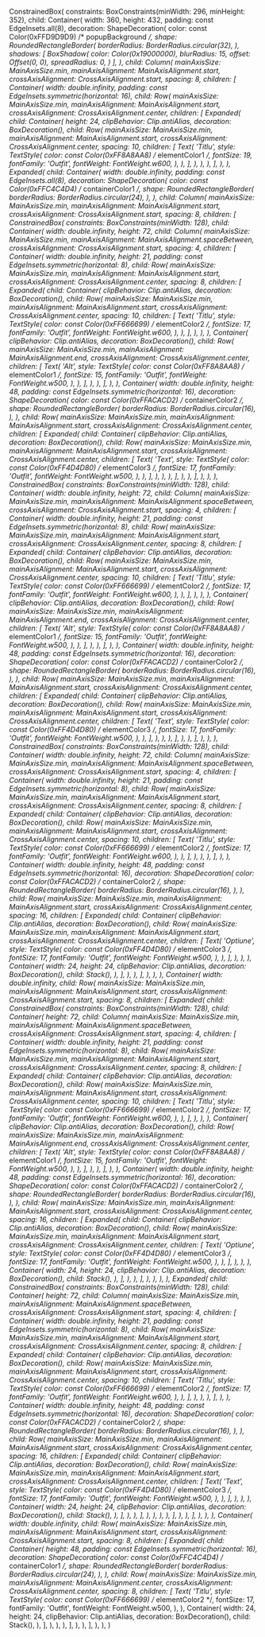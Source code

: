 ConstrainedBox(
    constraints: BoxConstraints(minWidth: 296, minHeight: 352),
    child: Container(
        width: 360,
        height: 432,
        padding: const EdgeInsets.all(8),
        decoration: ShapeDecoration(
            color: const Color(0xFFD9D9D9) /* popupBackground */,
            shape: RoundedRectangleBorder(
                borderRadius: BorderRadius.circular(32),
            ),
            shadows: [
                BoxShadow(
                    color: Color(0x19000000),
                    blurRadius: 15,
                    offset: Offset(0, 0),
                    spreadRadius: 0,
                )
            ],
        ),
        child: Column(
            mainAxisSize: MainAxisSize.min,
            mainAxisAlignment: MainAxisAlignment.start,
            crossAxisAlignment: CrossAxisAlignment.start,
            spacing: 8,
            children: [
                Container(
                    width: double.infinity,
                    padding: const EdgeInsets.symmetric(horizontal: 16),
                    child: Row(
                        mainAxisSize: MainAxisSize.min,
                        mainAxisAlignment: MainAxisAlignment.start,
                        crossAxisAlignment: CrossAxisAlignment.center,
                        children: [
                            Expanded(
                                child: Container(
                                    height: 24,
                                    clipBehavior: Clip.antiAlias,
                                    decoration: BoxDecoration(),
                                    child: Row(
                                        mainAxisSize: MainAxisSize.min,
                                        mainAxisAlignment: MainAxisAlignment.start,
                                        crossAxisAlignment: CrossAxisAlignment.center,
                                        spacing: 10,
                                        children: [
                                            Text(
                                                'Titlu',
                                                style: TextStyle(
                                                    color: const Color(0xFF8A8AA8) /* elementColor1 */,
                                                    fontSize: 19,
                                                    fontFamily: 'Outfit',
                                                    fontWeight: FontWeight.w600,
                                                ),
                                            ),
                                        ],
                                    ),
                                ),
                            ),
                        ],
                    ),
                ),
                Expanded(
                    child: Container(
                        width: double.infinity,
                        padding: const EdgeInsets.all(8),
                        decoration: ShapeDecoration(
                            color: const Color(0xFFC4C4D4) /* containerColor1 */,
                            shape: RoundedRectangleBorder(
                                borderRadius: BorderRadius.circular(24),
                            ),
                        ),
                        child: Column(
                            mainAxisSize: MainAxisSize.min,
                            mainAxisAlignment: MainAxisAlignment.start,
                            crossAxisAlignment: CrossAxisAlignment.start,
                            spacing: 8,
                            children: [
                                ConstrainedBox(
                                    constraints: BoxConstraints(minWidth: 128),
                                    child: Container(
                                        width: double.infinity,
                                        height: 72,
                                        child: Column(
                                            mainAxisSize: MainAxisSize.min,
                                            mainAxisAlignment: MainAxisAlignment.spaceBetween,
                                            crossAxisAlignment: CrossAxisAlignment.start,
                                            spacing: 4,
                                            children: [
                                                Container(
                                                    width: double.infinity,
                                                    height: 21,
                                                    padding: const EdgeInsets.symmetric(horizontal: 8),
                                                    child: Row(
                                                        mainAxisSize: MainAxisSize.min,
                                                        mainAxisAlignment: MainAxisAlignment.start,
                                                        crossAxisAlignment: CrossAxisAlignment.center,
                                                        spacing: 8,
                                                        children: [
                                                            Expanded(
                                                                child: Container(
                                                                    clipBehavior: Clip.antiAlias,
                                                                    decoration: BoxDecoration(),
                                                                    child: Row(
                                                                        mainAxisSize: MainAxisSize.min,
                                                                        mainAxisAlignment: MainAxisAlignment.start,
                                                                        crossAxisAlignment: CrossAxisAlignment.center,
                                                                        spacing: 10,
                                                                        children: [
                                                                            Text(
                                                                                'Titlu',
                                                                                style: TextStyle(
                                                                                    color: const Color(0xFF666699) /* elementColor2 */,
                                                                                    fontSize: 17,
                                                                                    fontFamily: 'Outfit',
                                                                                    fontWeight: FontWeight.w600,
                                                                                ),
                                                                            ),
                                                                        ],
                                                                    ),
                                                                ),
                                                            ),
                                                            Container(
                                                                clipBehavior: Clip.antiAlias,
                                                                decoration: BoxDecoration(),
                                                                child: Row(
                                                                    mainAxisSize: MainAxisSize.min,
                                                                    mainAxisAlignment: MainAxisAlignment.end,
                                                                    crossAxisAlignment: CrossAxisAlignment.center,
                                                                    children: [
                                                                        Text(
                                                                            'Alt',
                                                                            style: TextStyle(
                                                                                color: const Color(0xFF8A8AA8) /* elementColor1 */,
                                                                                fontSize: 15,
                                                                                fontFamily: 'Outfit',
                                                                                fontWeight: FontWeight.w500,
                                                                            ),
                                                                        ),
                                                                    ],
                                                                ),
                                                            ),
                                                        ],
                                                    ),
                                                ),
                                                Container(
                                                    width: double.infinity,
                                                    height: 48,
                                                    padding: const EdgeInsets.symmetric(horizontal: 16),
                                                    decoration: ShapeDecoration(
                                                        color: const Color(0xFFACACD2) /* containerColor2 */,
                                                        shape: RoundedRectangleBorder(
                                                            borderRadius: BorderRadius.circular(16),
                                                        ),
                                                    ),
                                                    child: Row(
                                                        mainAxisSize: MainAxisSize.min,
                                                        mainAxisAlignment: MainAxisAlignment.start,
                                                        crossAxisAlignment: CrossAxisAlignment.center,
                                                        children: [
                                                            Expanded(
                                                                child: Container(
                                                                    clipBehavior: Clip.antiAlias,
                                                                    decoration: BoxDecoration(),
                                                                    child: Row(
                                                                        mainAxisSize: MainAxisSize.min,
                                                                        mainAxisAlignment: MainAxisAlignment.start,
                                                                        crossAxisAlignment: CrossAxisAlignment.center,
                                                                        children: [
                                                                            Text(
                                                                                'Text',
                                                                                style: TextStyle(
                                                                                    color: const Color(0xFF4D4D80) /* elementColor3 */,
                                                                                    fontSize: 17,
                                                                                    fontFamily: 'Outfit',
                                                                                    fontWeight: FontWeight.w500,
                                                                                ),
                                                                            ),
                                                                        ],
                                                                    ),
                                                                ),
                                                            ),
                                                        ],
                                                    ),
                                                ),
                                            ],
                                        ),
                                    ),
                                ),
                                ConstrainedBox(
                                    constraints: BoxConstraints(minWidth: 128),
                                    child: Container(
                                        width: double.infinity,
                                        height: 72,
                                        child: Column(
                                            mainAxisSize: MainAxisSize.min,
                                            mainAxisAlignment: MainAxisAlignment.spaceBetween,
                                            crossAxisAlignment: CrossAxisAlignment.start,
                                            spacing: 4,
                                            children: [
                                                Container(
                                                    width: double.infinity,
                                                    height: 21,
                                                    padding: const EdgeInsets.symmetric(horizontal: 8),
                                                    child: Row(
                                                        mainAxisSize: MainAxisSize.min,
                                                        mainAxisAlignment: MainAxisAlignment.start,
                                                        crossAxisAlignment: CrossAxisAlignment.center,
                                                        spacing: 8,
                                                        children: [
                                                            Expanded(
                                                                child: Container(
                                                                    clipBehavior: Clip.antiAlias,
                                                                    decoration: BoxDecoration(),
                                                                    child: Row(
                                                                        mainAxisSize: MainAxisSize.min,
                                                                        mainAxisAlignment: MainAxisAlignment.start,
                                                                        crossAxisAlignment: CrossAxisAlignment.center,
                                                                        spacing: 10,
                                                                        children: [
                                                                            Text(
                                                                                'Titlu',
                                                                                style: TextStyle(
                                                                                    color: const Color(0xFF666699) /* elementColor2 */,
                                                                                    fontSize: 17,
                                                                                    fontFamily: 'Outfit',
                                                                                    fontWeight: FontWeight.w600,
                                                                                ),
                                                                            ),
                                                                        ],
                                                                    ),
                                                                ),
                                                            ),
                                                            Container(
                                                                clipBehavior: Clip.antiAlias,
                                                                decoration: BoxDecoration(),
                                                                child: Row(
                                                                    mainAxisSize: MainAxisSize.min,
                                                                    mainAxisAlignment: MainAxisAlignment.end,
                                                                    crossAxisAlignment: CrossAxisAlignment.center,
                                                                    children: [
                                                                        Text(
                                                                            'Alt',
                                                                            style: TextStyle(
                                                                                color: const Color(0xFF8A8AA8) /* elementColor1 */,
                                                                                fontSize: 15,
                                                                                fontFamily: 'Outfit',
                                                                                fontWeight: FontWeight.w500,
                                                                            ),
                                                                        ),
                                                                    ],
                                                                ),
                                                            ),
                                                        ],
                                                    ),
                                                ),
                                                Container(
                                                    width: double.infinity,
                                                    height: 48,
                                                    padding: const EdgeInsets.symmetric(horizontal: 16),
                                                    decoration: ShapeDecoration(
                                                        color: const Color(0xFFACACD2) /* containerColor2 */,
                                                        shape: RoundedRectangleBorder(
                                                            borderRadius: BorderRadius.circular(16),
                                                        ),
                                                    ),
                                                    child: Row(
                                                        mainAxisSize: MainAxisSize.min,
                                                        mainAxisAlignment: MainAxisAlignment.start,
                                                        crossAxisAlignment: CrossAxisAlignment.center,
                                                        children: [
                                                            Expanded(
                                                                child: Container(
                                                                    clipBehavior: Clip.antiAlias,
                                                                    decoration: BoxDecoration(),
                                                                    child: Row(
                                                                        mainAxisSize: MainAxisSize.min,
                                                                        mainAxisAlignment: MainAxisAlignment.start,
                                                                        crossAxisAlignment: CrossAxisAlignment.center,
                                                                        children: [
                                                                            Text(
                                                                                'Text',
                                                                                style: TextStyle(
                                                                                    color: const Color(0xFF4D4D80) /* elementColor3 */,
                                                                                    fontSize: 17,
                                                                                    fontFamily: 'Outfit',
                                                                                    fontWeight: FontWeight.w500,
                                                                                ),
                                                                            ),
                                                                        ],
                                                                    ),
                                                                ),
                                                            ),
                                                        ],
                                                    ),
                                                ),
                                            ],
                                        ),
                                    ),
                                ),
                                ConstrainedBox(
                                    constraints: BoxConstraints(minWidth: 128),
                                    child: Container(
                                        width: double.infinity,
                                        height: 72,
                                        child: Column(
                                            mainAxisSize: MainAxisSize.min,
                                            mainAxisAlignment: MainAxisAlignment.spaceBetween,
                                            crossAxisAlignment: CrossAxisAlignment.start,
                                            spacing: 4,
                                            children: [
                                                Container(
                                                    width: double.infinity,
                                                    height: 21,
                                                    padding: const EdgeInsets.symmetric(horizontal: 8),
                                                    child: Row(
                                                        mainAxisSize: MainAxisSize.min,
                                                        mainAxisAlignment: MainAxisAlignment.start,
                                                        crossAxisAlignment: CrossAxisAlignment.center,
                                                        spacing: 8,
                                                        children: [
                                                            Expanded(
                                                                child: Container(
                                                                    clipBehavior: Clip.antiAlias,
                                                                    decoration: BoxDecoration(),
                                                                    child: Row(
                                                                        mainAxisSize: MainAxisSize.min,
                                                                        mainAxisAlignment: MainAxisAlignment.start,
                                                                        crossAxisAlignment: CrossAxisAlignment.center,
                                                                        spacing: 10,
                                                                        children: [
                                                                            Text(
                                                                                'Titlu',
                                                                                style: TextStyle(
                                                                                    color: const Color(0xFF666699) /* elementColor2 */,
                                                                                    fontSize: 17,
                                                                                    fontFamily: 'Outfit',
                                                                                    fontWeight: FontWeight.w600,
                                                                                ),
                                                                            ),
                                                                        ],
                                                                    ),
                                                                ),
                                                            ),
                                                        ],
                                                    ),
                                                ),
                                                Container(
                                                    width: double.infinity,
                                                    height: 48,
                                                    padding: const EdgeInsets.symmetric(horizontal: 16),
                                                    decoration: ShapeDecoration(
                                                        color: const Color(0xFFACACD2) /* containerColor2 */,
                                                        shape: RoundedRectangleBorder(
                                                            borderRadius: BorderRadius.circular(16),
                                                        ),
                                                    ),
                                                    child: Row(
                                                        mainAxisSize: MainAxisSize.min,
                                                        mainAxisAlignment: MainAxisAlignment.start,
                                                        crossAxisAlignment: CrossAxisAlignment.center,
                                                        spacing: 16,
                                                        children: [
                                                            Expanded(
                                                                child: Container(
                                                                    clipBehavior: Clip.antiAlias,
                                                                    decoration: BoxDecoration(),
                                                                    child: Row(
                                                                        mainAxisSize: MainAxisSize.min,
                                                                        mainAxisAlignment: MainAxisAlignment.start,
                                                                        crossAxisAlignment: CrossAxisAlignment.center,
                                                                        children: [
                                                                            Text(
                                                                                'Optiune',
                                                                                style: TextStyle(
                                                                                    color: const Color(0xFF4D4D80) /* elementColor3 */,
                                                                                    fontSize: 17,
                                                                                    fontFamily: 'Outfit',
                                                                                    fontWeight: FontWeight.w500,
                                                                                ),
                                                                            ),
                                                                        ],
                                                                    ),
                                                                ),
                                                            ),
                                                            Container(
                                                                width: 24,
                                                                height: 24,
                                                                clipBehavior: Clip.antiAlias,
                                                                decoration: BoxDecoration(),
                                                                child: Stack(),
                                                            ),
                                                        ],
                                                    ),
                                                ),
                                            ],
                                        ),
                                    ),
                                ),
                                Container(
                                    width: double.infinity,
                                    child: Row(
                                        mainAxisSize: MainAxisSize.min,
                                        mainAxisAlignment: MainAxisAlignment.start,
                                        crossAxisAlignment: CrossAxisAlignment.start,
                                        spacing: 8,
                                        children: [
                                            Expanded(
                                                child: ConstrainedBox(
                                                    constraints: BoxConstraints(minWidth: 128),
                                                    child: Container(
                                                        height: 72,
                                                        child: Column(
                                                            mainAxisSize: MainAxisSize.min,
                                                            mainAxisAlignment: MainAxisAlignment.spaceBetween,
                                                            crossAxisAlignment: CrossAxisAlignment.start,
                                                            spacing: 4,
                                                            children: [
                                                                Container(
                                                                    width: double.infinity,
                                                                    height: 21,
                                                                    padding: const EdgeInsets.symmetric(horizontal: 8),
                                                                    child: Row(
                                                                        mainAxisSize: MainAxisSize.min,
                                                                        mainAxisAlignment: MainAxisAlignment.start,
                                                                        crossAxisAlignment: CrossAxisAlignment.center,
                                                                        spacing: 8,
                                                                        children: [
                                                                            Expanded(
                                                                                child: Container(
                                                                                    clipBehavior: Clip.antiAlias,
                                                                                    decoration: BoxDecoration(),
                                                                                    child: Row(
                                                                                        mainAxisSize: MainAxisSize.min,
                                                                                        mainAxisAlignment: MainAxisAlignment.start,
                                                                                        crossAxisAlignment: CrossAxisAlignment.center,
                                                                                        spacing: 10,
                                                                                        children: [
                                                                                            Text(
                                                                                                'Titlu',
                                                                                                style: TextStyle(
                                                                                                    color: const Color(0xFF666699) /* elementColor2 */,
                                                                                                    fontSize: 17,
                                                                                                    fontFamily: 'Outfit',
                                                                                                    fontWeight: FontWeight.w600,
                                                                                                ),
                                                                                            ),
                                                                                        ],
                                                                                    ),
                                                                                ),
                                                                            ),
                                                                            Container(
                                                                                clipBehavior: Clip.antiAlias,
                                                                                decoration: BoxDecoration(),
                                                                                child: Row(
                                                                                    mainAxisSize: MainAxisSize.min,
                                                                                    mainAxisAlignment: MainAxisAlignment.end,
                                                                                    crossAxisAlignment: CrossAxisAlignment.center,
                                                                                    children: [
                                                                                        Text(
                                                                                            'Alt',
                                                                                            style: TextStyle(
                                                                                                color: const Color(0xFF8A8AA8) /* elementColor1 */,
                                                                                                fontSize: 15,
                                                                                                fontFamily: 'Outfit',
                                                                                                fontWeight: FontWeight.w500,
                                                                                            ),
                                                                                        ),
                                                                                    ],
                                                                                ),
                                                                            ),
                                                                        ],
                                                                    ),
                                                                ),
                                                                Container(
                                                                    width: double.infinity,
                                                                    height: 48,
                                                                    padding: const EdgeInsets.symmetric(horizontal: 16),
                                                                    decoration: ShapeDecoration(
                                                                        color: const Color(0xFFACACD2) /* containerColor2 */,
                                                                        shape: RoundedRectangleBorder(
                                                                            borderRadius: BorderRadius.circular(16),
                                                                        ),
                                                                    ),
                                                                    child: Row(
                                                                        mainAxisSize: MainAxisSize.min,
                                                                        mainAxisAlignment: MainAxisAlignment.start,
                                                                        crossAxisAlignment: CrossAxisAlignment.center,
                                                                        spacing: 16,
                                                                        children: [
                                                                            Expanded(
                                                                                child: Container(
                                                                                    clipBehavior: Clip.antiAlias,
                                                                                    decoration: BoxDecoration(),
                                                                                    child: Row(
                                                                                        mainAxisSize: MainAxisSize.min,
                                                                                        mainAxisAlignment: MainAxisAlignment.start,
                                                                                        crossAxisAlignment: CrossAxisAlignment.center,
                                                                                        children: [
                                                                                            Text(
                                                                                                'Optiune',
                                                                                                style: TextStyle(
                                                                                                    color: const Color(0xFF4D4D80) /* elementColor3 */,
                                                                                                    fontSize: 17,
                                                                                                    fontFamily: 'Outfit',
                                                                                                    fontWeight: FontWeight.w500,
                                                                                                ),
                                                                                            ),
                                                                                        ],
                                                                                    ),
                                                                                ),
                                                                            ),
                                                                            Container(
                                                                                width: 24,
                                                                                height: 24,
                                                                                clipBehavior: Clip.antiAlias,
                                                                                decoration: BoxDecoration(),
                                                                                child: Stack(),
                                                                            ),
                                                                        ],
                                                                    ),
                                                                ),
                                                            ],
                                                        ),
                                                    ),
                                                ),
                                            ),
                                            Expanded(
                                                child: ConstrainedBox(
                                                    constraints: BoxConstraints(minWidth: 128),
                                                    child: Container(
                                                        height: 72,
                                                        child: Column(
                                                            mainAxisSize: MainAxisSize.min,
                                                            mainAxisAlignment: MainAxisAlignment.spaceBetween,
                                                            crossAxisAlignment: CrossAxisAlignment.start,
                                                            spacing: 4,
                                                            children: [
                                                                Container(
                                                                    width: double.infinity,
                                                                    height: 21,
                                                                    padding: const EdgeInsets.symmetric(horizontal: 8),
                                                                    child: Row(
                                                                        mainAxisSize: MainAxisSize.min,
                                                                        mainAxisAlignment: MainAxisAlignment.start,
                                                                        crossAxisAlignment: CrossAxisAlignment.center,
                                                                        spacing: 8,
                                                                        children: [
                                                                            Expanded(
                                                                                child: Container(
                                                                                    clipBehavior: Clip.antiAlias,
                                                                                    decoration: BoxDecoration(),
                                                                                    child: Row(
                                                                                        mainAxisSize: MainAxisSize.min,
                                                                                        mainAxisAlignment: MainAxisAlignment.start,
                                                                                        crossAxisAlignment: CrossAxisAlignment.center,
                                                                                        spacing: 10,
                                                                                        children: [
                                                                                            Text(
                                                                                                'Titlu',
                                                                                                style: TextStyle(
                                                                                                    color: const Color(0xFF666699) /* elementColor2 */,
                                                                                                    fontSize: 17,
                                                                                                    fontFamily: 'Outfit',
                                                                                                    fontWeight: FontWeight.w600,
                                                                                                ),
                                                                                            ),
                                                                                        ],
                                                                                    ),
                                                                                ),
                                                                            ),
                                                                        ],
                                                                    ),
                                                                ),
                                                                Container(
                                                                    width: double.infinity,
                                                                    height: 48,
                                                                    padding: const EdgeInsets.symmetric(horizontal: 16),
                                                                    decoration: ShapeDecoration(
                                                                        color: const Color(0xFFACACD2) /* containerColor2 */,
                                                                        shape: RoundedRectangleBorder(
                                                                            borderRadius: BorderRadius.circular(16),
                                                                        ),
                                                                    ),
                                                                    child: Row(
                                                                        mainAxisSize: MainAxisSize.min,
                                                                        mainAxisAlignment: MainAxisAlignment.start,
                                                                        crossAxisAlignment: CrossAxisAlignment.center,
                                                                        spacing: 16,
                                                                        children: [
                                                                            Expanded(
                                                                                child: Container(
                                                                                    clipBehavior: Clip.antiAlias,
                                                                                    decoration: BoxDecoration(),
                                                                                    child: Row(
                                                                                        mainAxisSize: MainAxisSize.min,
                                                                                        mainAxisAlignment: MainAxisAlignment.start,
                                                                                        crossAxisAlignment: CrossAxisAlignment.center,
                                                                                        children: [
                                                                                            Text(
                                                                                                'Text',
                                                                                                style: TextStyle(
                                                                                                    color: const Color(0xFF4D4D80) /* elementColor3 */,
                                                                                                    fontSize: 17,
                                                                                                    fontFamily: 'Outfit',
                                                                                                    fontWeight: FontWeight.w500,
                                                                                                ),
                                                                                            ),
                                                                                        ],
                                                                                    ),
                                                                                ),
                                                                            ),
                                                                            Container(
                                                                                width: 24,
                                                                                height: 24,
                                                                                clipBehavior: Clip.antiAlias,
                                                                                decoration: BoxDecoration(),
                                                                                child: Stack(),
                                                                            ),
                                                                        ],
                                                                    ),
                                                                ),
                                                            ],
                                                        ),
                                                    ),
                                                ),
                                            ),
                                        ],
                                    ),
                                ),
                            ],
                        ),
                    ),
                ),
                Container(
                    width: double.infinity,
                    child: Row(
                        mainAxisSize: MainAxisSize.min,
                        mainAxisAlignment: MainAxisAlignment.start,
                        crossAxisAlignment: CrossAxisAlignment.start,
                        spacing: 8,
                        children: [
                            Expanded(
                                child: Container(
                                    height: 48,
                                    padding: const EdgeInsets.symmetric(horizontal: 16),
                                    decoration: ShapeDecoration(
                                        color: const Color(0xFFC4C4D4) /* containerColor1 */,
                                        shape: RoundedRectangleBorder(
                                            borderRadius: BorderRadius.circular(24),
                                        ),
                                    ),
                                    child: Row(
                                        mainAxisSize: MainAxisSize.min,
                                        mainAxisAlignment: MainAxisAlignment.center,
                                        crossAxisAlignment: CrossAxisAlignment.center,
                                        spacing: 8,
                                        children: [
                                            Text(
                                                'Titlu',
                                                style: TextStyle(
                                                    color: const Color(0xFF666699) /* elementColor2 */,
                                                    fontSize: 17,
                                                    fontFamily: 'Outfit',
                                                    fontWeight: FontWeight.w500,
                                                ),
                                            ),
                                            Container(
                                                width: 24,
                                                height: 24,
                                                clipBehavior: Clip.antiAlias,
                                                decoration: BoxDecoration(),
                                                child: Stack(),
                                            ),
                                        ],
                                    ),
                                ),
                            ),
                        ],
                    ),
                ),
            ],
        ),
    ),
)